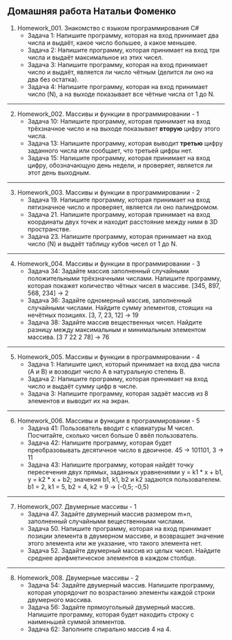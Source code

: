 ## Домашняя работа Натальи Фоменко

1. Homework_001. Знакомство с языком программирования С#
    * Задача 1: Напишите программу, которая на вход принимает два числа и выдаёт, какое число большее, а какое меньшее. 
    * Задача 2: Напишите программу, которая принимает на вход три числа и выдаёт максимальное из этих чисел.
    * Задача 3: Напишите программу, которая на вход принимает число и выдаёт, является ли число чётным (делится ли оно на два без остатка).
    * Задача 4: Напишите программу, которая на вход принимает число (N), а на выходе показывает все чётные числа от 1 до N.
___
2. Homework_002. Массивы и функции в программировании - 1
    * Задача 10: Напишите программу, которая принимает на вход трёхзначное число и на выходе показывает __вторую__ цифру этого числа.
    * Задача 13: Напишите программу, которая выводит __третью__ цифру заданного числа или сообщает, что третьей цифры нет.
    * Задача 15: Напишите программу, которая принимает на вход цифру, обозначающую день недели, и проверяет, является ли этот день выходным.
___
3. Homework_003. Массивы и функции в программировании - 2 
    * Задача 19. Напишите программу, которая принимает на вход пятизначное число и проверяет, является ли оно палиндромом.
    * Задача 21. Напишите программу, которая принимает на вход координаты двух точек и находит расстояние между ними в 3D пространстве.
    * Задача 23. Напишите программу, которая принимает на вход число (N) и выдаёт таблицу кубов чисел от 1 до N.
___
4. Homework_004. Массивы и функции в программировании - 3
    * Задача 34: Задайте массив заполненный случайными положительными трёхзначными числами. Напишите программу, которая покажет количество чётных чисел в массиве. [345, 897, 568, 234] -> 2
    * Задача 36: Задайте одномерный массив, заполненный случайными числами. Найдите сумму элементов, стоящих на нечётных позициях. [3, 7, 23, 12] -> 19
    * Задача 38: Задайте массив вещественных чисел. Найдите разницу между максимальным и минимальным элементом массива. [3 7 22 2 78] -> 76
___
5. Homework_005. Массивы и функции в программировании - 4 
    * Задача 1: Напишите цикл, который принимает на вход два числа (A и B) и возводит число A в натуральную степень B.
    * Задача 2: Напишите программу, которая принимает на вход число и выдаёт сумму цифр в числе.
    * Задача 3: Напишите программу, которая задаёт массив из 8 элементов и выводит их на экран.
___
6. Homework_006. Массивы и функции в программировании - 5
    * Задача 41: Пользователь вводит с клавиатуры M чисел. Посчитайте, сколько чисел больше 0 ввёл пользователь.
    * Задача 42: Напишите программу, которая будет преобразовывать десятичное число в двоичное. 45 -> 101101, 3 -> 11
    * Задача 43: Напишите программу, которая найдёт точку пересечения двух прямых, заданных уравнениями y = k1 * x + b1, y = k2 * x + b2; значения b1, k1, b2 и k2 задаются пользователем. b1 = 2, k1 = 5, b2 = 4, k2 = 9 -> (-0,5; -0,5)
___
7. Homework_007. Двумерные массивы - 1
    * Задача 47. Задайте двумерный массив размером m×n, заполненный случайными вещественными числами.
    * Задача 50. Напишите программу, которая на вход принимает позиции элемента в двумерном массиве, и возвращает значение этого элемента или же указание, что такого элемента нет.
    * Задача 52. Задайте двумерный массив из целых чисел. Найдите среднее арифметическое элементов в каждом столбце.
___
8. Homework_008. Двумерные массивы - 2
    * Задача 54: Задайте двумерный массив. Напишите программу, которая упорядочит по возрастанию элементы каждой строки двумерного массива.
    * Задача 56: Задайте прямоугольный двумерный массив. Напишите программу, которая будет находить строку с наименьшей суммой элементов.
    * Задача 62: Заполните спирально массив 4 на 4.



   